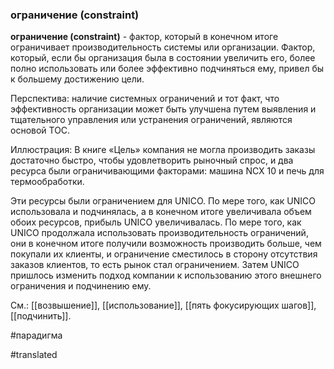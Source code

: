 ### ограничение (constraint)

**ограничение (constraint)** - фактор, который в конечном итоге ограничивает производительность системы или организации. Фактор, который, если бы организация была в состоянии увеличить его, более полно использовать или более эффективно подчиняться ему, привел бы к большему достижению цели.

Перспектива: наличие системных ограничений и тот факт, что эффективность организации может быть улучшена путем выявления и тщательного управления или устранения ограничений, являются основой TOC.

Иллюстрация: В книге «Цель» компания не могла производить заказы достаточно быстро, чтобы удовлетворить рыночный спрос, и два ресурса были ограничивающими факторами: машина NCX 10 и печь для термообработки.

Эти ресурсы были ограничением для UNICO. По мере того, как UNICO использовала и подчинялась, а в конечном итоге увеличивала объем обоих ресурсов, прибыль UNICO увеличивалась. По мере того, как UNICO продолжала использовать производительность ограничений, они в конечном итоге получили возможность производить больше, чем покупали их клиенты, и ограничение сместилось в сторону отсутствия заказов клиентов, то есть рынок стал ограничением. Затем UNICO пришлось изменить подход компании к использованию этого внешнего ограничения и подчинению ему.

См.: [[возвышение]], [[использование]], [[пять фокусирующих шагов]], [[подчинить]].

#парадигма

#translated
